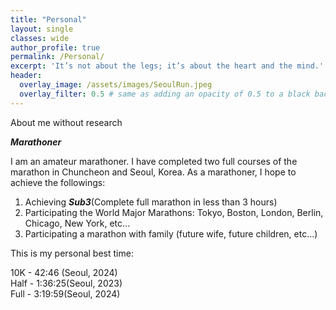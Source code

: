 ```yaml
---
title: "Personal"
layout: single
classes: wide
author_profile: true
permalink: /Personal/
excerpt: 'It’s not about the legs; it’s about the heart and the mind.'
header:
  overlay_image: /assets/images/SeoulRun.jpeg
  overlay_filter: 0.5 # same as adding an opacity of 0.5 to a black background
---
```

About me without research

**_Marathoner_**

I am an amateur marathoner. I have completed two full courses of the marathon in Chuncheon and Seoul, Korea. As a marathoner, I hope to achieve the followings: 

1. Achieving **_Sub3_**(Complete full marathon in less than 3 hours)
2. Participating the World Major Marathons: Tokyo, Boston, London, Berlin, Chicago, New York, etc...
3. Participating a marathon with family (future wife, future children, etc...)

This is my personal best time:

10K - 42:46 (Seoul, 2024)\
Half - 1:36:25(Seoul, 2023)\
Full - 3:19:59(Seoul, 2024)

